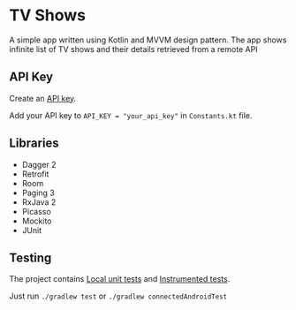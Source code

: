 # TV Shows

A simple app written using Kotlin and MVVM design pattern. The app shows infinite list of TV shows and their details retrieved from a remote API

## API Key

Create an [API key][1].

Add your API key to `API_KEY = "your_api_key"` in `Constants.kt` file.

## Libraries

- Dagger 2
- Retrofit
- Room
- Paging 3
- RxJava 2
- Picasso
- Mockito
- JUnit

## Testing

The project contains  [Local unit tests][2] and [Instrumented tests][3].

Just run `./gradlew test` or `./gradlew connectedAndroidTest`

[1]: https://www.themoviedb.org/documentation/api
[2]: app/src/test/java/com/example/tvshows/
[3]: app/src/androidTest/java/com/example/tvshows/
